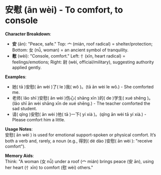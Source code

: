 # **安慰 (ān wèi) - To comfort, to console**

**Character Breakdown**:  
- **安** (ān): "Peace, safe." Top: 宀 (mián, roof radical) = shelter/protection; Bottom: 女 (nǚ, woman) = an ancient symbol of tranquility.  
- **慰** (wèi): "Console, comfort." Left: 忄(xīn, heart radical) = feelings/emotions; Right: 尉 (wèi, official/military), suggesting authority applied gently.

**Examples**:  
- 她( tā )安慰( ān wèi )了( le )我( wǒ )。(tā ān wèi le wǒ.) - She comforted me.  
- 老师( lǎo shī )安慰( ān wèi )伤心( shāng xīn )的( de )学生( xué shēng )。(lǎo shī ān wèi shāng xīn de xué shēng.) - The teacher comforted the sad student.  
- 请( qǐng )安慰( ān wèi )他( tā )一下( yí xià )。(qǐng ān wèi tā yí xià.) - Please comfort him a little.

**Usage Notes**:  
安慰( ān wèi ) is used for emotional support-spoken or physical comfort. It’s both a verb and, rarely, a noun (e.g., 得到( dé dào )安慰( ān wèi ): "receive comfort").

**Memory Aids**:  
Think: "A woman (女 nǚ) under a roof (宀 mián) brings peace (安 ān), using her heart (忄xīn) to comfort (慰 wèi) others."